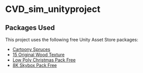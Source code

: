 # CVD_sim_unityproject


## Packages Used
This project uses the following free Unity Asset Store packages: 
* [Cartoony Spruces](https://assetstore.unity.com/packages/3d/characters/cartoony-spruces-105299)
* [15 Original Wood Texture](https://assetstore.unity.com/packages/2d/textures-materials/wood/15-original-wood-texture-71286)
* [Low Poly Christmas Pack Free](https://assetstore.unity.com/packages/3d/props/low-poly-christmas-pack-free-184483)
* [8K Skybox Pack Free](https://assetstore.unity.com/packages/2d/textures-materials/sky/8k-skybox-pack-free-150926)
